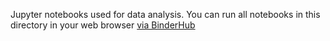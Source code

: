 Jupyter notebooks used for data analysis.
You can run all notebooks in this directory in your web browser [via BinderHub](https://mybinder.org/v2/gh/mmore500/hstrat-surface-concept/binder?filepath=binder)
